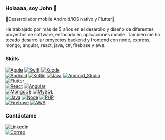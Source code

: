 ### Holaaaa, soy John 🦉

📱Desarrollador mobile Android/iOS nativo y Flutter📱

He trabajado por más de 5 años en el desarollo y diseño de diferentes proyectos de software, enfocado en aplicaciones mobile.
También me ha tocado desarrollar proyectos backend y frontend con node, express, mongo, angular, react, java, c#, firebase y aws.

### Skills

[![Apple](https://img.shields.io/badge/iOS-lightgrey?style=flat&logo=apple&logoColor=white&labelColor=101010)]()
[![Swift](https://img.shields.io/badge/Swift-lightgrey?style=flat&logo=swift&logoColor=white&labelColor=101010)]()
[![Xcode](https://img.shields.io/badge/Xcode-lightgrey?style=flat&logo=xcode&logoColor=white&labelColor=101010)]()
</br>
[![Android](https://img.shields.io/badge/Android-success?style=flat&logo=android&logoColor=white&labelColor=101010)]()
[![Kotlin](https://img.shields.io/badge/Kotlin-success?style=flate&logo=kotlin&logoColor=white&labelColor=101010)]()
[![Java](https://img.shields.io/badge/Java-success?style=flate&logo=java&logoColor=white&labelColor=101010)]()
[![Android_Studio](https://img.shields.io/badge/Android_Studio-success?style=flat&logo=android-studio&logoColor=white&labelColor=101010)]()
</br>
[![Flutter](https://img.shields.io/badge/Flutter-blue?style=flat&logo=flutter&logoColor=white&labelColor=101010)]()
</br>
[![React](https://img.shields.io/badge/React-orange?style=flat&logo=react&logoColor=white&labelColor=101010)]()
[![Angular](https://img.shields.io/badge/Angular-orange?style=flat&logo=angular&logoColor=white&labelColor=101010)]()
</br>
[![MongoDB](https://img.shields.io/badge/MongoDB-yellow?style=flat&logo=mongodb&logoColor=white&labelColor=101010)]()
[![MySQL](https://img.shields.io/badge/MySQL-yellow?style=flat&logo=mysql&logoColor=white&labelColor=101010)]()
</br>
[![Java](https://img.shields.io/badge/Java-red?style=flate&logo=java&logoColor=white&labelColor=101010)]()
[![Node](https://img.shields.io/badge/Node-red?style=flate&logo=node.js&logoColor=white&labelColor=101010)]()
[![PHP](https://img.shields.io/badge/PHP-red?style=flate&logo=php&logoColor=white&labelColor=101010)]()
</br>
[![Firebase](https://img.shields.io/badge/Firebase-white?style=flate&logo=firebase&logoColor=white&labelColor=101010)]()
[![AWS](https://img.shields.io/badge/AWS-white?style=flate&logo=amazon-aws&logoColor=white&labelColor=101010)]()

### Contáctame

[![LinkedIn](https://img.shields.io/badge/LinkedIn-John_Cristobal-brown?style=for-the-badge&logo=linkedin&logoColor=white&labelColor=101010)](https://www.linkedin.com/in/alexis-cristóbal-61b47274/)
</br>
[![Correo](https://img.shields.io/badge/Gmail-Correo_personal-brown?style=for-the-badge&logo=gmail&logoColor=white&labelColor=101010)](cristobaljohn00@gmail.com)
<!--
**johncristobal/johncristobal** is a ✨ _special_ ✨ repository because its `README.md` (this file) appears on your GitHub profile.

Here are some ideas to get you started:

- 🔭 I’m currently working on ...
- 🌱 I’m currently learning ...
- 👯 I’m looking to collaborate on ...
- 🤔 I’m looking for help with ...
- 💬 Ask me about ...
- 📫 How to reach me: ...
- 😄 Pronouns: ...
- ⚡ Fun fact: ...
-->
